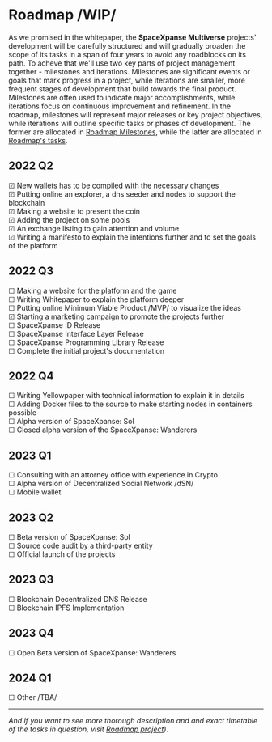 # Roadmap  /WIP/
As we promised in the whitepaper, the **SpaceXpanse Multiverse** projects' development will be carefully structured and will gradually broaden the scope of its tasks in a span of four years to avoid any roadblocks on its path. To acheve that we'll use two key parts of project management together - milestones and iterations. Milestones are significant events or goals that mark progress in a project, while iterations are smaller, more frequent stages of development that build towards the final product. Milestones are often used to indicate major accomplishments, while iterations focus on continuous improvement and refinement. In the roadmap, milestones will represent major releases or key project objectives, while iterations will outline specific tasks or phases of development. The former are allocated in [Roadmap Milestones](https://github.com/SpaceXpanse/Roadmap/milestones), while the latter are allocated in [Roadmap's tasks](https://github.com/orgs/SpaceXpanse/projects/28).
  
## 2022 Q2  
☑ New wallets has to be compiled with the necessary changes  
☑ Putting online an explorer, a dns seeder and nodes to support the blockchain  
☑ Making a website to present the coin  
☑ Adding the project on some pools  
☑ An exchange listing to gain attention and volume  
☑ Writing a manifesto to explain the intentions further and to set the goals of the platform   
    
## 2022 Q3  
☐ Making a website for the platform and the game  
☐ Writing Whitepaper to explain the platform deeper  
☐ Putting online Minimum Viable Product /MVP/ to visualize the ideas    
☑ Starting a marketing campaign to promote the projects further    
☐ SpaceXpanse ID Release    
☐ SpaceXpanse Interface Layer Release     
☐ SpaceXpanse Programming Library Release    
☐ Complete the initial project's documentation    
    
## 2022 Q4  
☐ Writing Yellowpaper with technical information to explain it in details   
☐ Adding Docker files to the source to make starting nodes in containers possible  
☐ Alpha version of SpaceXpanse: Sol  
☐ Closed alpha version of the SpaceXpanse: Wanderers  
    
## 2023 Q1  
☐ Consulting with an attorney office with experience in Crypto    
☐ Alpha version of Decentralized Social Network /dSN/  
☐ Mobile wallet    
    
## 2023 Q2   
☐ Beta version of SpaceXpanse: Sol   
☐ Source code audit by a third-party entity    
☐ Official launch of the projects    
    
## 2023 Q3    
☐ Blockchain Decentralized DNS Release  
☐ Blockchain IPFS Implementation  
  
## 2023 Q4    
☐ Open Beta version of SpaceXpanse: Wanderers  

## 2024 Q1    
☐ Other /TBA/

----
*And if you want to see more thorough description and and exact timetable of the tasks in question, visit [Roadmap project](https://github.com/orgs/SpaceXpanse/projects/28))*.

